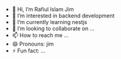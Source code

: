 - 👋 Hi, I’m Rafiul Islam Jim
- 👀 I’m interested in backend development
- 🌱 I’m currently learning nestjs 
- 💞️ I’m looking to collaborate on ...
- 📫 How to reach me ...
- 😄 Pronouns: jim
- ⚡ Fun fact: ...

<!---
rijim01/rijim01 is a ✨ special ✨ repository because its `README.md` (this file) appears on your GitHub profile.
You can click the Preview link to take a look at your changes.
--->
